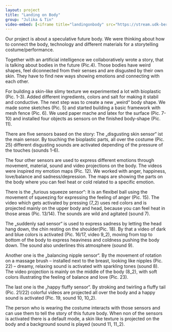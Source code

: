```yaml
---
layout: project
title: "Landing on Body"
group: "Julika & Tin"
video-embed: [<iframe title="landingonbody" src="https://stream.udk-berlin.de/videos/embed/fbdc35a6-6af9-423e-b52d-df78b21768cf" allowfullscreen="" sandbox="allow-same-origin allow-scripts allow-popups" width="560" height="315" frameborder="0"></iframe>]
---
```


Our project is about a speculative future body. We were thinking about how to connect the body, technology and different materials for a storytelling costume/performance.

Together with an artificial intelligence we collaboratively wrote a story, that is talking about bodies in the future (Pic.4). Those bodies have weird shapes, feel diconnected from their senses and are disgusted by their own skin. They have to find new ways showing emotions and connecting with each other.

For building a skin-like slimy texture we experimented a lot with bioplastic (Pic. 1-3). Added different ingredients, colors and salt for making it stabil and conductive. The next step was to create a new „weird“ body shape. We made some sketches (Pic. 5) and started building a basic framework with mesh fence (Pic. 6). We used paper mache and latex for the surface (Pic. 7-10) and installed four objects as sensors on the finished body-shape (Pic. 11).

There are five sensors based on the story:
The „disgusting skin sensor“ ist the main sensor. By touching the bioplastic parts, all over the costume (Pic. 25) different disgusting sounds are activated depending of the pressure of the touches (sounds 1-6).

The four other sensors are used to express different emotions through movement, material, sound and video projections on the body. The videos were inspired my emotion maps (Pic. 12). We worked with anger, happiness, love/balance and sadness/depression. The maps are showing the parts on the body where you can feel heat or cold related to a specific emotion.

There is the „furious squeeze sensor“: It is an flexibel ball using the movement of squeezing for expressing the feeling of anger (Pic. 15). The video which gets activated by pressing (7_2) uses red colors and is projected mainly on the upper body and head, because you can feel heat in those areas (Pic. 13/14). The sounds are wild and agitated (sound 7).

The „suddenly sad sensor“ is used to express sadness by letting the head hang down, the chin resting on the shoulder(Pic. 18). By that a video of dark and blue colors is activated (Pic. 16/17, video 9_2), moving from top to bottom of the body to express heaviness and coldness pushing the body down. The sound also underlines this atmosphere (sound 9).

Another one is the „balancing nipple sensor“. By the movement of rotation on a massage brush – installed next to the breast, looking like nipples (Pic. 22) – dreamy, relaxing sound is activated with sparkling tones (sound 8). The video projection is mainly on the middle of the body (8_2), with soft colors illustrating the feeling of balance and love (Pic. 23).

The last one is the „happy fluffy sensor“. By stroking and twirling a fluffy tail (Pic. 21/22) colorful videos are projected all over the body and a happy sound is activated (Pic. 19, sound 10, 10_2).

The person who is wearing the costume interacts with those sensors and can use them to tell the story of this future body.
When non of the sensors is activated there is a default mode, a skin like texture is projected on the body and a background sound is played (sound 11, 11_2).
